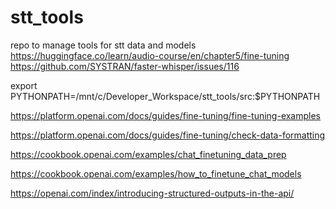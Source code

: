 # stt_tools
repo to manage tools for stt data and models
https://huggingface.co/learn/audio-course/en/chapter5/fine-tuning
https://github.com/SYSTRAN/faster-whisper/issues/116

export PYTHONPATH=/mnt/c/Developer_Workspace/stt_tools/src:$PYTHONPATH

https://platform.openai.com/docs/guides/fine-tuning/fine-tuning-examples

https://platform.openai.com/docs/guides/fine-tuning/check-data-formatting

https://cookbook.openai.com/examples/chat_finetuning_data_prep

https://cookbook.openai.com/examples/how_to_finetune_chat_models

https://openai.com/index/introducing-structured-outputs-in-the-api/
